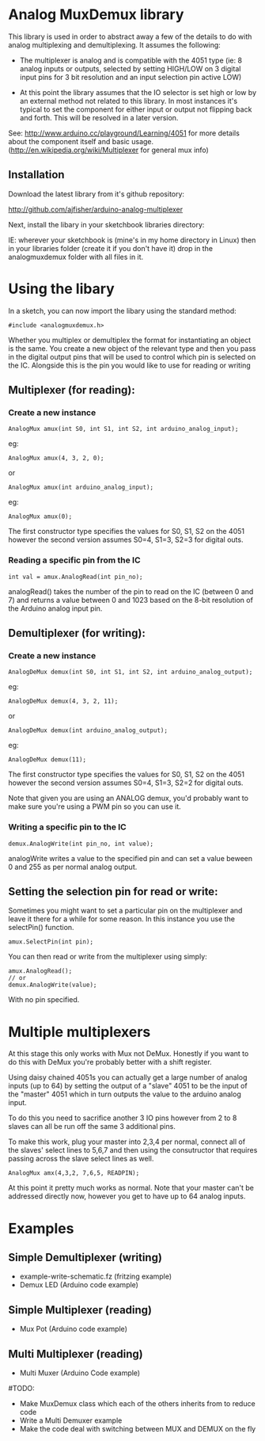 # Analog MuxDemux library

This library is used in order to abstract away a few of the details to do with analog multiplexing and demultiplexing. It assumes the following:

- The multiplexer is analog and is compatible with the 4051 type (ie: 8 analog inputs or outputs, selected by setting HIGH/LOW on 3 digital input pins for 3 bit resolution and an input selection pin active LOW)

- At this point the library assumes that the IO selector is set high or low by an external method not related to this library. In most instances it's typical to set the component for either input or output not flipping back and forth. This will be resolved in a later version.

See: http://www.arduino.cc/playground/Learning/4051 for more details about the component itself and basic usage. (http://en.wikipedia.org/wiki/Multiplexer for general mux info)

## Installation

Download the latest library from it's github repository:

http://github.com/ajfisher/arduino-analog-multiplexer

Next, install the libary in your sketchbook libraries directory:

IE: wherever your sketchbook is (mine's in my home directory in Linux) then in your libraries folder (create it if you don't have it) drop in the analogmuxdemux folder with all files in it.

# Using the libary

In a sketch, you can now import the libary using the standard method:

    #include <analogmuxdemux.h>

Whether you multiplex or demultiplex the format for instantiating an object is the same. You create a new object of the relevant type and then you pass in the digital output pins that will be used to control which pin is selected on the IC. Alongside this is the pin you would like to use for reading or writing

## Multiplexer (for reading):

### Create a new instance

    AnalogMux amux(int S0, int S1, int S2, int arduino_analog_input);

eg: 

    AnalogMux amux(4, 3, 2, 0);

or 

    AnalogMux amux(int arduino_analog_input);

eg: 

    AnalogMux amux(0);

The first constructor type specifies the values for S0, S1, S2 on the 4051 however the second version assumes S0=4, S1=3, S2=3 for digital outs.

### Reading a specific pin from the IC

    int val = amux.AnalogRead(int pin_no);

analogRead() takes the number of the pin to read on the IC (between 0 and 7) and returns a value between 0 and 1023 based on the 8-bit resolution of the Arduino analog input pin. 

## Demultiplexer (for writing):

### Create a new instance

    AnalogDeMux demux(int S0, int S1, int S2, int arduino_analog_output);

eg: 

    AnalogDeMux demux(4, 3, 2, 11);

or

    AnalogDeMux demux(int arduino_analog_output);

eg: 

    AnalogDeMux demux(11);

The first constructor type specifies the values for S0, S1, S2 on the 4051 however the second version assumes S0=4, S1=3, S2=2 for digital outs.

Note that given you are using an ANALOG demux, you'd probably want to make sure you're using a PWM pin so you can use it.

### Writing a specific pin to the IC

    demux.AnalogWrite(int pin_no, int value);

analogWrite writes a value to the specified pin and can set a value beween 0 and 255 as per normal analog output.

## Setting the selection pin for read or write:

Sometimes you might want to set a particular pin on the multiplexer and leave it there for a while for some reason. In this instance you use the selectPin() function.

    amux.SelectPin(int pin);

You can then read or write from the multiplexer using simply:

    amux.AnalogRead(); 
    // or 
    demux.AnalogWrite(value);

With no pin specified. 

# Multiple multiplexers

At this stage this only works with Mux not DeMux. Honestly if you want to do this with DeMux you're probably better with a shift register.

Using daisy chained 4051s you can actually get a large number of analog inputs (up to 64) by setting the output of a "slave" 4051 to be the input of the "master" 4051 which in turn outputs the value to the arduino analog input.

To do this you need to sacrifice another 3 IO pins however from 2 to 8 slaves can all be run off the same 3 additional pins.

To make this work, plug your master into 2,3,4 per normal, connect all of the slaves' select lines to 5,6,7 and then using the consutructor that requires passing across the slave select lines as well.

    AnalogMux amx(4,3,2, 7,6,5, READPIN);

At this point it pretty much works as normal. Note that your master can't be addressed directly now, however you get to have up to 64 analog inputs.

# Examples
## Simple Demultiplexer (writing)

- example-write-schematic.fz (fritzing example)
- Demux LED (Arduino code example)

## Simple Multiplexer (reading)

- Mux Pot (Arduino code example)

## Multi Multiplexer (reading)

- Multi Muxer (Arduino Code example)

#TODO:

- Make MuxDemux class which each of the others inherits from to reduce code
- Write a Multi Demuxer example
- Make the code deal with switching between MUX and DEMUX on the fly
